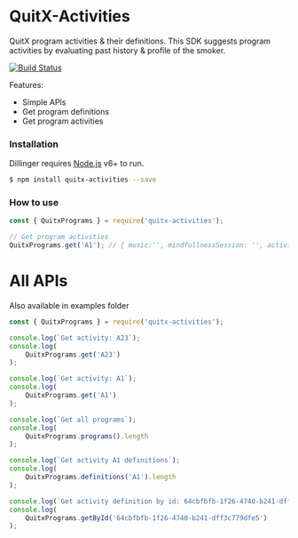 # QuitX-Activities
QuitX program activities &amp; their definitions. This SDK suggests program activities by evaluating past history &amp; profile of the smoker.


[![Build Status](https://travis-ci.org/joemccann/dillinger.svg?branch=master)](https://travis-ci.org/joemccann/dillinger)

Features:

  - Simple APIs
  - Get program definitions
  - Get program activities

### Installation

Dillinger requires [Node.js](https://nodejs.org/) v6+ to run.

```sh
$ npm install quitx-activities --save
```

### How to use
```js
const { QuitxPrograms } = require('quitx-activities');

// Get program activities
QuitxPrograms.get('A1'); // { music:'', mindfullnessSession: '', activities: '' }
```

# All APIs
Also available in examples folder
```js
const { QuitxPrograms } = require('quitx-activities');

console.log(`Get activity: A23`);
console.log(
	QuitxPrograms.get('A23')
);

console.log(`Get activity: A1`);
console.log(
	QuitxPrograms.get('A1')
);

console.log(`Get all programs`);
console.log(
	QuitxPrograms.programs().length
);

console.log(`Get activity A1 definitions`);
console.log(
	QuitxPrograms.definitions('A1').length
);

console.log(`Get activity definition by id: 64cbfbfb-1f26-4740-b241-dff3c779dfe5`);
console.log(
	QuitxPrograms.getById('64cbfbfb-1f26-4740-b241-dff3c779dfe5')
);
```